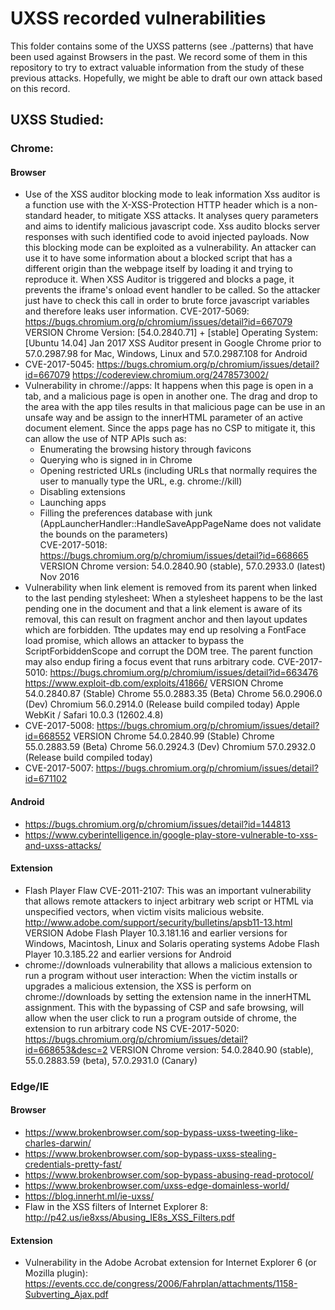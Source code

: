 # UXSS recorded vulnerabilities

This folder contains some of the UXSS patterns (see ./patterns) that have been used against Browsers in the past. We record some of them in this repository to try to extract valuable information from the study of these previous attacks. Hopefully, we might be able to draft our own attack based on this record.

## UXSS Studied:

### Chrome:
#### Browser
- Use of the XSS auditor blocking mode to leak information
 Xss auditor is a function use with the X-XSS-Protection HTTP header which is a non-standard header, to mitigate XSS attacks. It analyses query parameters and aims to identify malicious javascript code. Xss audito blocks server responses with such identified code to avoid injected payloads. Now this blocking mode can be exploited as a vulnerability. An attacker can use it to have some information about a blocked script that has a different origin than the webpage itself by loading it and trying to reproduce it. When XSS Auditor is triggered and blocks a page, it prevents the iframe's onload event handler to be called. So the attacker just have to check this call in order to brute force javascript variables and therefore leaks user information.
CVE-2017-5069: https://bugs.chromium.org/p/chromium/issues/detail?id=667079
VERSION
Chrome Version: [54.0.2840.71] + [stable]
Operating System: [Ubuntu 14.04]
Jan 2017
XSS Auditor present in Google Chrome prior to 57.0.2987.98 for Mac, Windows, Linux and 57.0.2987.108 for Android
- CVE-2017-5045: https://bugs.chromium.org/p/chromium/issues/detail?id=667079
https://codereview.chromium.org/2478573002/
- Vulnerability in chrome://apps: It happens when this page is open in a tab, and a malicious page is open in another one. The drag and drop to the area with the app tiles results in that malicious page can be use in an unsafe way and be assign to the innerHTML parameter of an active document element. Since the apps page has no CSP to mitigate it, this can allow the use of NTP APIs such as:
	- Enumerating the browsing history through favicons
	- Querying who is signed in in Chrome
	- Opening restricted URLs (including URLs that normally requires the user to manually type the URL, e.g. chrome://kill)
	- Disabling extensions
	- Launching apps
	- Filling the preferences database with junk (AppLauncherHandler::HandleSaveAppPageName does not validate the bounds on the parameters)  
CVE-2017-5018: https://bugs.chromium.org/p/chromium/issues/detail?id=668665
VERSION
Chrome version: 54.0.2840.90 (stable), 57.0.2933.0 (latest)
Nov 2016
- Vulnerability when link element is removed from its parent when linked to the last pending stylesheet: When a stylesheet happens to be the last pending one in the document and that a link element is aware of its removal, this can result on fragment anchor and then layout updates which are forbidden. Tthe updates may end up resolving a FontFace load promise, which allows an attacker to bypass the ScriptForbiddenScope and corrupt the DOM tree. The parent function may also endup firing a focus event that runs arbitrary code.
CVE-2017-5010: https://bugs.chromium.org/p/chromium/issues/detail?id=663476
https://www.exploit-db.com/exploits/41866/
VERSION
Chrome 54.0.2840.87 (Stable)
Chrome 55.0.2883.35 (Beta)
Chrome 56.0.2906.0 (Dev)
Chromium 56.0.2914.0 (Release build compiled today)
Apple WebKit / Safari 10.0.3 (12602.4.8)
-  CVE-2017-5008: https://bugs.chromium.org/p/chromium/issues/detail?id=668552
VERSION
Chrome 54.0.2840.99 (Stable)
Chrome 55.0.2883.59 (Beta)
Chrome 56.0.2924.3 (Dev)
Chromium 57.0.2932.0 (Release build compiled today)
- CVE-2017-5007: https://bugs.chromium.org/p/chromium/issues/detail?id=671102
#### Android
- https://bugs.chromium.org/p/chromium/issues/detail?id=144813
- https://www.cyberintelligence.in/google-play-store-vulnerable-to-xss-and-uxss-attacks/

#### Extension
- Flash Player Flaw CVE-2011-2107: This was an important vulnerability that allows remote attackers to inject arbitrary web script or HTML via unspecified vectors, when victim visits malicious website.
http://www.adobe.com/support/security/bulletins/apsb11-13.html
VERSION
Adobe Flash Player 10.3.181.16 and earlier versions for Windows, Macintosh, Linux and Solaris operating systems
Adobe Flash Player 10.3.185.22 and earlier versions for Android
- chrome://downloads vulnerability that allows a malicious extension to run a program without user interaction: When the victim installs or upgrades a malicious extension, the XSS is perform on chrome://downloads by setting the extension name in the innerHTML assignment. This with the bypassing of CSP and safe browsing, will allow when the user click to run a program outside of chrome, the extension to run arbitrary code NS
CVE-2017-5020: https://bugs.chromium.org/p/chromium/issues/detail?id=668653&desc=2
VERSION
Chrome version: 54.0.2840.90 (stable), 55.0.2883.59 (beta), 57.0.2931.0 (Canary)

### Edge/IE
#### Browser
- https://www.brokenbrowser.com/sop-bypass-uxss-tweeting-like-charles-darwin/
- https://www.brokenbrowser.com/sop-bypass-uxss-stealing-credentials-pretty-fast/
- https://www.brokenbrowser.com/sop-bypass-abusing-read-protocol/
- https://www.brokenbrowser.com/uxss-edge-domainless-world/
- https://blog.innerht.ml/ie-uxss/
- Flaw in the XSS filters of Internet Explorer 8: http://p42.us/ie8xss/Abusing_IE8s_XSS_Filters.pdf

#### Extension
- Vulnerability in the Adobe Acrobat extension for Internet Explorer 6 (or Mozilla plugin): https://events.ccc.de/congress/2006/Fahrplan/attachments/1158-Subverting_Ajax.pdf


